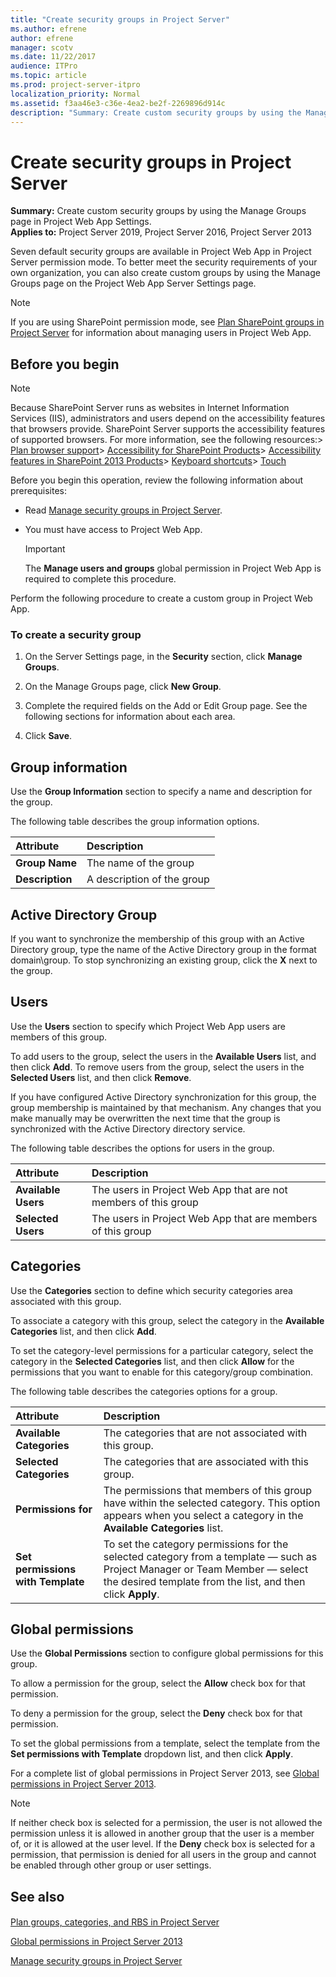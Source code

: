 ```yaml
---
title: "Create security groups in Project Server"
ms.author: efrene
author: efrene
manager: scotv
ms.date: 11/22/2017
audience: ITPro
ms.topic: article
ms.prod: project-server-itpro
localization_priority: Normal
ms.assetid: f3aa46e3-c36e-4ea2-be2f-2269896d914c
description: "Summary: Create custom security groups by using the Manage Groups page in Project Web App Settings."
---
```


# Create security groups in Project Server
 
 **Summary:** Create custom security groups by using the Manage Groups page in Project Web App Settings.<br/>
**Applies to:** Project Server 2019, Project Server 2016, Project Server 2013
  
Seven default security groups are available in Project Web App in Project Server permission mode. To better meet the security requirements of your own organization, you can also create custom groups by using the Manage Groups page on the Project Web App Server Settings page. 
  
> [!NOTE]
> If you are using SharePoint permission mode, see [Plan SharePoint groups in Project Server](plan-sharepoint-groups-in-project-server.md) for information about managing users in Project Web App.
  
## Before you begin

> [!NOTE]
>  Because SharePoint Server runs as websites in Internet Information Services (IIS), administrators and users depend on the accessibility features that browsers provide. SharePoint Server supports the accessibility features of supported browsers. For more information, see the following resources:> [Plan browser support](https://go.microsoft.com/fwlink/p/?LinkId=246502)> [Accessibility for SharePoint Products](http://technet.microsoft.com/library/94ad4316-1077-400a-b17e-a2085a5a7312.aspx)> [Accessibility features in SharePoint 2013 Products](https://go.microsoft.com/fwlink/p/?LinkId=246501)> [Keyboard shortcuts](https://go.microsoft.com/fwlink/p/?LinkID=246504)> [Touch](https://go.microsoft.com/fwlink/p/?LinkId=246506)
  
Before you begin this operation, review the following information about prerequisites:
  
- Read [Manage security groups in Project Server](manage-security-groups-in-project-server.md).
    
- You must have access to Project Web App.
    
    > [!IMPORTANT]
    > The **Manage users and groups** global permission in Project Web App is required to complete this procedure.
  
Perform the following procedure to create a custom group in Project Web App.
  
### To create a security group

1. On the Server Settings page, in the **Security** section, click **Manage Groups**.
    
2. On the Manage Groups page, click **New Group**.
    
3. Complete the required fields on the Add or Edit Group page. See the following sections for information about each area.
    
4. Click **Save**.
    
## Group information

Use the **Group Information** section to specify a name and description for the group.
  
The following table describes the group information options.
  
|**Attribute**|**Description**|
|:-----|:-----|
|**Group Name** <br/> |The name of the group  <br/> |
|**Description** <br/> |A description of the group  <br/> |
   
## Active Directory Group

If you want to synchronize the membership of this group with an Active Directory group, type the name of the Active Directory group in the format domain\\group. To stop synchronizing an existing group, click the **X** next to the group.
  
## Users

Use the **Users** section to specify which Project Web App users are members of this group.
  
To add users to the group, select the users in the **Available Users** list, and then click **Add**. To remove users from the group, select the users in the **Selected Users** list, and then click **Remove**.
  
If you have configured Active Directory synchronization for this group, the group membership is maintained by that mechanism. Any changes that you make manually may be overwritten the next time that the group is synchronized with the Active Directory directory service.
  
The following table describes the options for users in the group.
  
|**Attribute**|**Description**|
|:-----|:-----|
|**Available Users** <br/> |The users in Project Web App that are not members of this group  <br/> |
|**Selected Users** <br/> |The users in Project Web App that are members of this group  <br/> |
   
## Categories

Use the **Categories** section to define which security categories area associated with this group.
  
To associate a category with this group, select the category in the **Available Categories** list, and then click **Add**.
  
To set the category-level permissions for a particular category, select the category in the **Selected Categories** list, and then click **Allow** for the permissions that you want to enable for this category/group combination.
  
The following table describes the categories options for a group.
  
|**Attribute**|**Description**|
|:-----|:-----|
|**Available Categories** <br/> |The categories that are not associated with this group.  <br/> |
|**Selected Categories** <br/> |The categories that are associated with this group.  <br/> |
|**Permissions for** <category> <br/> |The permissions that members of this group have within the selected category. This option appears when you select a category in the **Available Categories** list. <br/> |
|**Set permissions with Template** <br/> |To set the category permissions for the selected category from a template — such as Project Manager or Team Member — select the desired template from the list, and then click **Apply**.  <br/> |
   
## Global permissions

Use the **Global Permissions** section to configure global permissions for this group.
  
To allow a permission for the group, select the **Allow** check box for that permission.
  
To deny a permission for the group, select the **Deny** check box for that permission.
  
To set the global permissions from a template, select the template from the **Set permissions with Template** dropdown list, and then click **Apply**.
  
For a complete list of global permissions in Project Server 2013, see [Global permissions in Project Server 2013](global-permissions-in-project-server-2013.md).
  
> [!NOTE]
> If neither check box is selected for a permission, the user is not allowed the permission unless it is allowed in another group that the user is a member of, or it is allowed at the user level. If the **Deny** check box is selected for a permission, that permission is denied for all users in the group and cannot be enabled through other group or user settings.
  
## See also

#### 

[Plan groups, categories, and RBS in Project Server](plan-groups-categories-and-rbs-in-project-server.md)
  
[Global permissions in Project Server 2013](global-permissions-in-project-server-2013.md)
  
[Manage security groups in Project Server](manage-security-groups-in-project-server.md)

